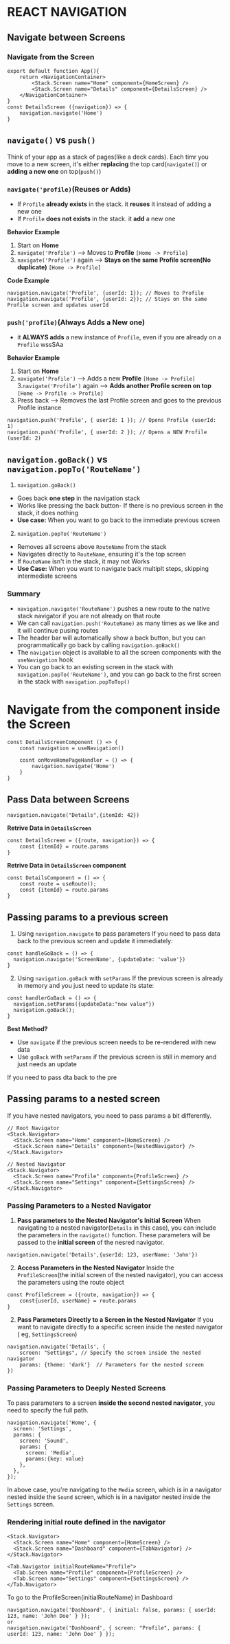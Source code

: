 # REACT NAVIGATION

## Navigate between Screens

### Navigate from the Screen
```
export default function App(){
    return <NavigationContainer>
        <Stack.Screen name="Home" component={HomeScreen} />
        <Stack.Screen name="Details" component={DetailsScreen} />
    </NavigationContainer>
}
const DetailsScreen ({navigation}) => {
    navigation.navigate('Home')
}
```
## ```navigate()``` vs ```push()```
Think of your app as a stack of pages(like a deck cards). Each timr you move to a new screen, it's either **replacing** the top card(`navigate()`) or **adding a new one** on top(`push()`)

### ```navigate('profile)```(Reuses or Adds)
- If `Profile` **already exists** in the stack. it **reuses** it instead of adding a new one
- If `Profile` **does not exists** in the stack. it **add** a new one

**Behavior Example**
1. Start on **Home**
2. ``navigate('Profile')`` --> Moves to **Profile** ```[Home -> Profile]```
3. ``navigate('Profile')`` again --> **Stays on the same Profile screen(No duplicate)**  ```[Home -> Profile]```

**Code Example**
```
navigation.navigate('Profile', {userId: 1}); // Moves to Profile
navigation.navigate('Profile', {userId: 2}); // Stays on the same Profile screen and updates userId
```

### ```push('profile)```(Always Adds a New one)
- it **ALWAYS adds** a new instance of ``Profile``, even if you are already on a ``Profile`` wssSAa

**Behavior Example**
1. Start on **Home**
2. ``navigate('Profile')`` --> Adds a new **Profile**  ```[Home -> Profile]```
3.``navigate('Profile')`` again --> **Adds another Profile screen on top** ```[Home -> Profile -> Profile]```
4. Press back --> Removes the last Profile screen and goes to the previous Profile instance
```
navigation.push('Profile', { userId: 1 }); // Opens Profile (userId: 1)
navigation.push('Profile', { userId: 2 }); // Opens a NEW Profile (userId: 2)
```


## ```navigation.goBack()``` vs ```navigation.popTo('RouteName')```
1. ```navigation.goBack()```
  - Goes back **one step** in the navigation stack
  - Works like pressing the back button- If there is no previous screen in the stack, it does nothing
  - **Use case:** When you want to go back to the immediate previous screen

2. ```navigation.popTo('RouteName')```
  - Removes all screens above ```RouteName``` from the stack
  - Navigates directly to ```RouteName```, ensuring it's the top screen
  - If ```RouteName``` isn't in the stack, it may not Works
  - **Use Case:** When you want to navigate back multiplt steps, skipping intermediate screens

### Summary
- `navigation.navigate('RouteName')` pushes a new route to the native stack navigator if you are not already on that route
- We can call `navigation.push('RouteName)` as many times as we like and it will continue pusing routes
- The header bar will automatically show a back button, but you can programmatically go back by calling `navigation.goBack()`
- The `navigation` object is available to all the screen components with the `useNavigation` hook
- You can go back to an existing screen in the stack with ``navigation.popTo('RouteName')``, and you can go back to the first screen in the stack with ``navigation.popToTop()``

# Navigate from the component inside the Screen
```
const DetailsScreenComponent () => {
    const navigation = useNavigation()

    cosnt onMoveHomePageHandler = () => {
        navigation.navigate('Home')
    }
}
```

## Pass Data between Screens

```
navigation.navigate("Details",{itemId: 42})
```
**Retrive Data in ``DetailsScreen``**
```
const DetailsScreen = ({route, navigation}) => {
    const {itemId} = route.params
}
```

**Retrive Data in ``DetailsScreen`` component**
```
const DetailsComponent = () => {
    const route = useRoute();
    const {itemId} = route.params
}
```

## Passing params to a previous screen
1. Using ```navigation.navigate``` to pass parameters
If you need to pass data back to the previous screen and update it immediately:
```
const handleGoBack = () => {
  navigation.navigate('ScreenName', {updateDate: 'value'})
}
```

2. Using ```navigation.goBack``` with ```setParams```
If the previous screen is already in memory and you just need to update its state:
```
const handlerGoBack = () => {
  navigation.setParams({updateData:"new value"})
  navigation.goBack();
}
```

**Best Method?**
- Use ``navigate`` if the previous screen needs to be re-rendered with new data
- Use ``goBack`` with ``setParams`` if the previous screen is still in memory and just needs an update

If you need to pass dta back to the pre
## Passing params to a nested screen
If you have nested navigators, you need to pass params a bit differently.

```
// Root Navigator
<Stack.Navigator>
  <Stack.Screen name="Home" component={HomeScreen} />
  <Stack.Screen name="Details" component={NestedNavigator} />
</Stack.Navigator>

// Nested Navigator
<Stack.Navigator>
  <Stack.Screen name="Profile" component={ProfileScreen} />
  <Stack.Screen name="Settings" component={SettingsScreen} />
</Stack.Navigator>

```

### Passing Parameters to a Nested Navigator

1. **Pass parameters to the Nested Navigator's Initial Screen**
When navigating to a nested navigator(``Details`` in this case), you can include the parameters in the ``navigate()`` function. These parameters will be passed to the **initial screen** of the nesred navigator.
```
navigation.navigate('Details',{userId: 123, userName: 'John'})
```

2. **Access Parameters in the Nested Navigator**
Inside the ``ProfileScreen``(the initial screen of the nested navigator), you can access the parameters using the route object
```
const ProfileScreen = ({route, navigation}) => {
    const{userId, userName} = route.params
}
```

2. **Pass Parameters Directly to a Screen in the Nested Navigator**
If you want to navigate directly to a specific screen inside the nested navigator ( eg, ``SettingsScreen``)
```
navigation.navigate('Details', {
    screen: "Settings", // Specify the screen inside the nested navigator
    params: {theme: 'dark'}  // Parameters for the nested screen
})
```
### Passing Parameters to Deeply Nested Screens
To pass parameters to a screen **inside the second nested navigator**, you need to specify the full path.
```
navigation.navigate('Home', {
  screen: 'Settings',
  params: {
    screen: 'Sound',
    params: {
      screen: 'Media',
      params:{key: value}
    },
  },
});
```
In above case, you're navigating to the ``Media`` screen, which is in a navigator nested inside the ``Sound`` screen, which is in a navigator nested inside the ``Settings`` screen.

### Rendering initial route defined in the navigator
```
<Stack.Navigator>
  <Stack.Screen name="Home" component={HomeScreen} />
  <Stack.Screen name="Dashboard" component={TabNavigator} />
</Stack.Navigator>

<Tab.Navigator initialRouteName="Profile">
  <Tab.Screen name="Profile" component={ProfileScreen} />
  <Tab.Screen name="Settings" component={SettingsScreen} />
</Tab.Navigator>
```
To go to the ProfileScreen(initialRouteName) in Dashboard
```
navigation.navigate('Dashboard', { initial: false, params: { userId: 123, name: 'John Doe' } });
or
navigation.navigate('Dashboard', { screen: "Profile", params: { userId: 123, name: 'John Doe' } });
```
